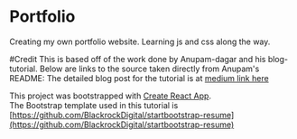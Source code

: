 # Portfolio
Creating my own portfolio website. Learning js and css along the way.

#Credit
This is based off of the work done by Anupam-dagar and his blog-tutorial.
Below are links to the source taken directly from Anupam's README:
The detailed blog post for the tutorial is at [medium link here](https://levelup.gitconnected.com/create-a-portfolio-using-react-and-github-student-developer-pack-955379207855)

This project was bootstrapped with [Create React App](https://github.com/facebook/create-react-app).  
The Bootstrap template used in this tutorial is [https://github.com/BlackrockDigital/startbootstrap-resume](https://github.com/BlackrockDigital/startbootstrap-resume)
